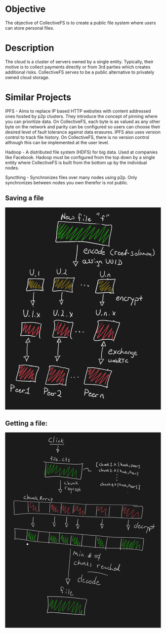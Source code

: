 # Objective
The objective of CollectiveFS is to create a public file system where users can store personal files. 

# Description
The cloud is a cluster of servers owned by a single entity. Typically, their motive is to collect payments directly or from 3rd parties which creates additional risks. CollectiveFS serves to be a public alternative to privately owned cloud storage.

# Similar Projects
IPFS - Aims to replace IP based HTTP websites with content addressed ones hosted by p2p clusters. They introduce the concept of pinning where you can prioritize data. On CollectiveFS, each byte is as valued as any other byte on the network and parity can be configured so users can choose their desired level of fault tolerance against data erasures. IPFS also uses version control to track file history. On CollectiveFS, there is no version control although this can be implemented at the user level.

Hadoop - A distributed file system (HDFS) for big data. Used at companies like Facebook. Hadoop must be configured from the top down by a single entity where CollectiveFS is built from the bottom up by the individual nodes.

Syncthing - Synchronizes files over many nodes using p2p. Only synchronizes between nodes you own therefor is not public.


## Saving a file 
![Alt text](/images/CollectiveFS_save_file.png?raw=true "Saving files")


## Getting a file:
![Alt text](/images/CollectiveFS_get_file.png?raw=true "Saving files")
